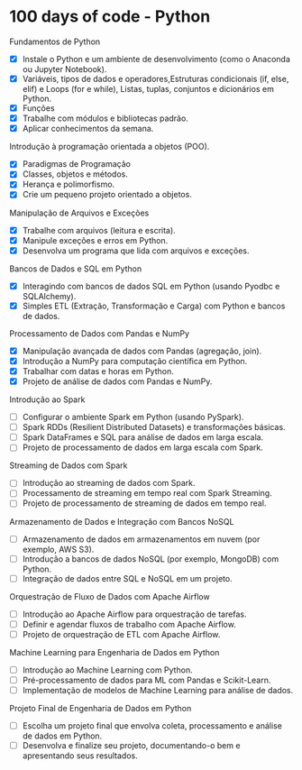 # **100 days of code - Python**

 Fundamentos de Python
- [X] Instale o Python e um ambiente de desenvolvimento (como o Anaconda ou Jupyter Notebook).
- [X] Variáveis, tipos de dados e operadores,Estruturas condicionais (if, else, elif) e Loops (for e while), Listas, tuplas, conjuntos e dicionários em Python.
- [X] Funções
- [X] Trabalhe com módulos e bibliotecas padrão.
- [X] Aplicar conhecimentos da semana.

Introdução à programação orientada a objetos (POO).
- [X] Paradigmas de Programação
- [X] Classes, objetos e métodos.
- [X] Herança e polimorfismo.
- [X] Crie um pequeno projeto orientado a objetos.

Manipulação de Arquivos e Exceções
- [X] Trabalhe com arquivos (leitura e escrita).
- [X] Manipule exceções e erros em Python.
- [X] Desenvolva um programa que lida com arquivos e exceções.

Bancos de Dados e SQL em Python
- [X] Interagindo com bancos de dados SQL em Python (usando Pyodbc e SQLAlchemy).
- [X] Simples ETL (Extração, Transformação e Carga) com Python e bancos de dados.

Processamento de Dados com Pandas e NumPy
- [X] Manipulação avançada de dados com Pandas (agregação, join).
- [X] Introdução a NumPy para computação científica em Python.
- [X] Trabalhar com datas e horas em Python.
- [X] Projeto de análise de dados com Pandas e NumPy.
      
Introdução ao Spark
- [ ] Configurar o ambiente Spark em Python (usando PySpark).
- [ ] Spark RDDs (Resilient Distributed Datasets) e transformações básicas.
- [ ] Spark DataFrames e SQL para análise de dados em larga escala.
- [ ] Projeto de processamento de dados em larga escala com Spark.

Streaming de Dados com Spark
- [ ] Introdução ao streaming de dados com Spark.
- [ ] Processamento de streaming em tempo real com Spark Streaming.
- [ ] Projeto de processamento de streaming de dados em tempo real.

Armazenamento de Dados e Integração com Bancos NoSQL
- [ ] Armazenamento de dados em armazenamentos em nuvem (por exemplo, AWS S3).
- [ ] Introdução a bancos de dados NoSQL (por exemplo, MongoDB) com Python.
- [ ] Integração de dados entre SQL e NoSQL em um projeto.

Orquestração de Fluxo de Dados com Apache Airflow
- [ ] Introdução ao Apache Airflow para orquestração de tarefas.
- [ ] Definir e agendar fluxos de trabalho com Apache Airflow.
- [ ] Projeto de orquestração de ETL com Apache Airflow.

Machine Learning para Engenharia de Dados em Python
- [ ] Introdução ao Machine Learning com Python.
- [ ] Pré-processamento de dados para ML com Pandas e Scikit-Learn.
- [ ] Implementação de modelos de Machine Learning para análise de dados.

 Projeto Final de Engenharia de Dados em Python
- [ ] Escolha um projeto final que envolva coleta, processamento e análise de dados em Python.
- [ ] Desenvolva e finalize seu projeto, documentando-o bem e apresentando seus resultados.
